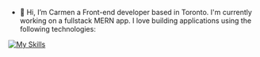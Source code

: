 - 👋 Hi, I’m Carmen a Front-end developer based in Toronto. I'm currently working on a fullstack MERN app. I love building applications using the following technologies:

[![My Skills](https://skillicons.dev/icons?i=js,html,css,express,figma,git,github,nextjs,postman,react,redux,tailwind,vscode)](https://skillicons.dev)
